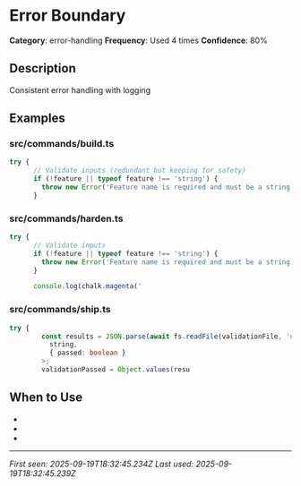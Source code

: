 # Error Boundary

**Category**: error-handling
**Frequency**: Used 4 times
**Confidence**: 80%

## Description
Consistent error handling with logging

## Examples

### src/commands/build.ts
```typescript
try {
      // Validate inputs (redundant but keeping for safety)
      if (!feature || typeof feature !== 'string') {
        throw new Error('Feature name is required and must be a string');
      }
```


### src/commands/harden.ts
```typescript
try {
      // Validate inputs
      if (!feature || typeof feature !== 'string') {
        throw new Error('Feature name is required and must be a string');
      }

      console.log(chalk.magenta('
```


### src/commands/ship.ts
```typescript
try {
        const results = JSON.parse(await fs.readFile(validationFile, 'utf-8')) as Record<
          string,
          { passed: boolean }
        >;
        validationPassed = Object.values(resu
```


## When to Use
- 
- 
- 

---
*First seen: 2025-09-19T18:32:45.234Z*
*Last used: 2025-09-19T18:32:45.239Z*
